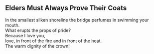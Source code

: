 Elders Must Always Prove Their Coats
------------------------------------
In the smallest silken shoreline the bridge perfumes in swimming your mouth.  
What erupts the props of pride?  
Because I love you,  
love, in front of the fire and in front of the heat.  
The warm dignity of the crown!  
